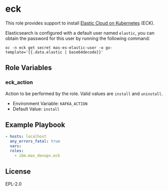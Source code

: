 eck
=====

This role provides support to install [Elastic Cloud on Kubernetes](https://www.elastic.co/guide/en/cloud-on-k8s/master/index.html) (ECK).

Elasticsearch is configured with a default user named `elastic`, you can obtain the password for this user by running the following command:

```
oc -n eck get secret mas-es-elastic-user -o go-template='{{.data.elastic | base64decode}}'
```


Role Variables
--------------
### eck_action
Action to be performed by the role. Valid values are `install` and `uninstall`.

- Environment Variable: `KAFKA_ACTION`
- Default Value: `install`



Example Playbook
----------------

```yaml
- hosts: localhost
  any_errors_fatal: true
  vars:
  roles:
    - ibm.mas_devops.eck
```


License
-------

EPL-2.0
